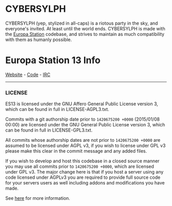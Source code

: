 # CYBERSYLPH
CYBERSYLPH (yep, stylized in all-caps) is a riotous party in the sky, and everyone's invited. At least until the world ends. CYBERSYLPH is made with the [Europa Station](https://github.com/Yonaguni/EuropaStation) codebase, and strives to maintain as much compatibility with them as humanly possible.

# Europa Station 13 Info

[Website](http://wetskrell.org/water/index.php) - [Code](https://github.com/Yonaguni/EuropaStation) - [IRC](http://chat.mibbit.com/?server=webirc.sorcery.net&channel=%23yonaguni)

---

### LICENSE
ES13 is licensed under the GNU Affero General Public License version 3, which can be found in full in LICENSE-AGPL3.txt.

Commits with a git authorship date prior to `1420675200 +0000` (2015/01/08 00:00) are licensed under the GNU General Public License version 3, which can be found in full in LICENSE-GPL3.txt.

All commits whose authorship dates are not prior to `1420675200 +0000` are assumed to be licensed under AGPL v3, if you wish to license under GPL v3 please make this clear in the commit message and any added files.

If you wish to develop and host this codebase in a closed source manner you may use all commits prior to `1420675200 +0000`, which are licensed under GPL v3.  The major change here is that if you host a server using any code licensed under AGPLv3 you are required to provide full source code for your servers users as well including addons and modifications you have made.

See [here](https://www.gnu.org/licenses/why-affero-gpl.html) for more information.